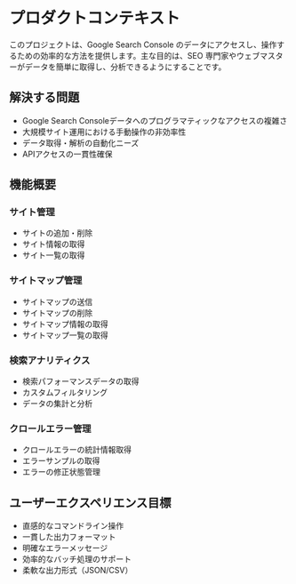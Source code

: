 # プロダクトコンテキスト

このプロジェクトは、Google Search Console のデータにアクセスし、操作するための効率的な方法を提供します。主な目的は、SEO 専門家やウェブマスターがデータを簡単に取得し、分析できるようにすることです。

## 解決する問題
- Google Search Consoleデータへのプログラマティックなアクセスの複雑さ
- 大規模サイト運用における手動操作の非効率性
- データ取得・解析の自動化ニーズ
- APIアクセスの一貫性確保

## 機能概要

### サイト管理
- サイトの追加・削除
- サイト情報の取得
- サイト一覧の取得

### サイトマップ管理
- サイトマップの送信
- サイトマップの削除
- サイトマップ情報の取得
- サイトマップ一覧の取得

### 検索アナリティクス
- 検索パフォーマンスデータの取得
- カスタムフィルタリング
- データの集計と分析

### クロールエラー管理
- クロールエラーの統計情報取得
- エラーサンプルの取得
- エラーの修正状態管理

## ユーザーエクスペリエンス目標
- 直感的なコマンドライン操作
- 一貫した出力フォーマット
- 明確なエラーメッセージ
- 効率的なバッチ処理のサポート
- 柔軟な出力形式（JSON/CSV）